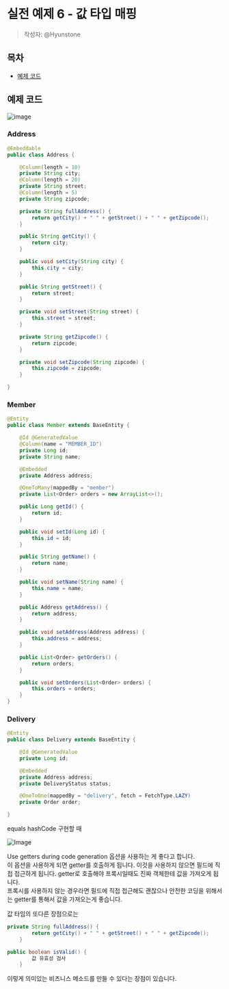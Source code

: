 # 실전 예제 6 - 값 타입 매핑
> 작성자: @Hyunstone

## 목차
- [예제 코드](#예제-코드)

## 예제 코드
![image](https://github.com/luke0408/study_for_jpa_basic/assets/110045522/a750ada8-0a41-4fb8-beb8-4604a8ae2522)


### Address
```java
@Embeddable
public class Address {

    @Column(length = 10)
    private String city;
    @Column(length = 20)
    private String street;
    @Column(length = 5)
    private String zipcode;

    private String fullAddress() {
        return getCity() + " " + getStreet() + " " + getZipcode();
    }

    public String getCity() {
        return city;
    }

    public void setCity(String city) {
        this.city = city;
    }

    public String getStreet() {
        return street;
    }

    private void setStreet(String street) {
        this.street = street;
    }

    private String getZipcode() {
        return zipcode;
    }

    private void setZipcode(String zipcode) {
        this.zipcode = zipcode;
    }

}
``````

### Member
```java
@Entity
public class Member extends BaseEntity {

    @Id @GeneratedValue
    @Column(name = "MEMBER_ID")
    private Long id;
    private String name;

    @Embedded
    private Address address;

    @OneToMany(mappedBy = "member")
    private List<Order> orders = new ArrayList<>();

    public Long getId() {
        return id;
    }

    public void setId(Long id) {
        this.id = id;
    }

    public String getName() {
        return name;
    }

    public void setName(String name) {
        this.name = name;
    }

    public Address getAddress() {
        return address;
    }

    public void setAddress(Address address) {
        this.address = address;
    }

    public List<Order> getOrders() {
        return orders;
    }

    public void setOrders(List<Order> orders) {
        this.orders = orders;
    }
}
```

### Delivery
```java
@Entity
public class Delivery extends BaseEntity {

    @Id @GeneratedValue
    private Long id;

    @Embedded
    private Address address;
    private DeliveryStatus status;

    @OneToOne(mappedBy = "delivery", fetch = FetchType.LAZY)
    private Order order;

}
```

equals hashCode 구현할 때

![Image](https://github.com/luke0408/study_for_jpa_basic/assets/110045522/301d7af0-8cfe-4355-b307-c022a9cdae83)

Use getters during code generation 옵션을 사용하는 게 좋다고 합니다. <br>
이 옵션을 사용하게 되면 getter를 호출하게 됩니다. 이것을 사용하지 않으면 필드에 직접 접근하게 됩니다. getter로 호출해야 프록시일때도 진짜 객체한테 값을 가져오게 됩니다.<br>
프록시를 사용하지 않는 경우라면 필드에 직접 접근해도 괜찮으나 안전한 코딩을 위해서는 getter를 통해서 값을 가져오는게 좋습니다.

값 타임의 또다른 장점으로는
```java
private String fullAddress() {
        return getCity() + " " + getStreet() + " " + getZipcode();
    }

public boolean isValid() {
        값 유효성 검사
    }
```
이렇게 의미있는 비즈니스 메소드를 만들 수 있다는 장점이 있습니다.